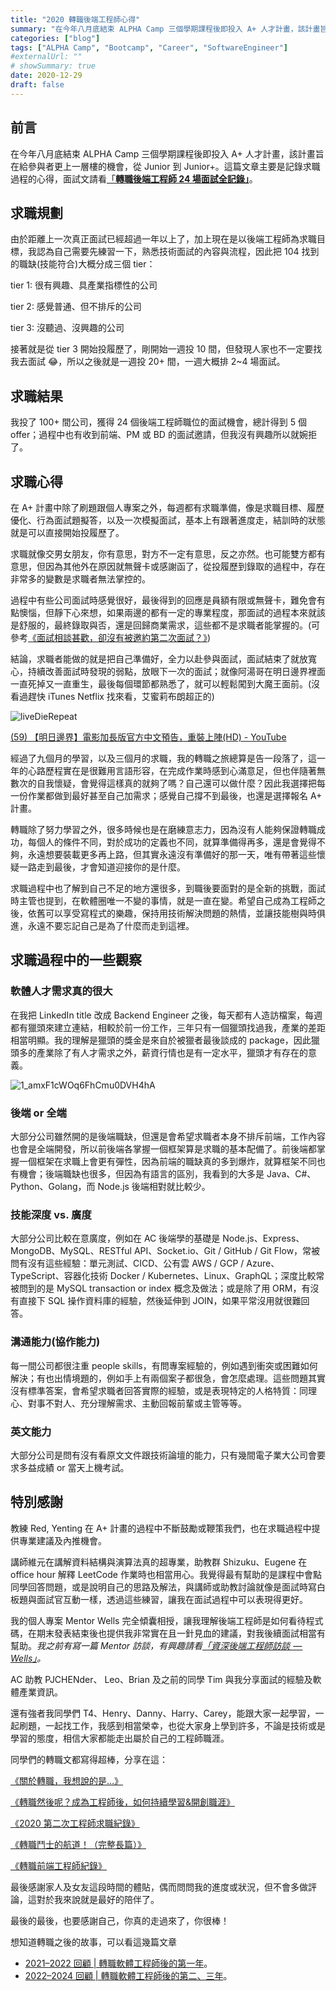 ```yaml
---
title: "2020 轉職後端工程師心得"
summary: "在今年八月底結束 ALPHA Camp 三個學期課程後即投入 A+ 人才計畫，該計畫旨在給參與者更上一層樓的機會，從 Junior 到 Junior+。這篇文章主要是記錄求職過程的心得，面試文請看「轉職後端工程師 24 場面試全記錄」。"
categories: ["blog"]
tags: ["ALPHA Camp", "Bootcamp", "Career", "SoftwareEngineer"]
#externalUrl: ""
# showSummary: true
date: 2020-12-29
draft: false
---
```


## 前言

在今年八月底結束 ALPHA Camp 三個學期課程後即投入 A+ 人才計畫，該計畫旨在給參與者更上一層樓的機會，從 Junior 到 Junior+。這篇文章主要是記錄求職過程的心得，面試文請看[「**轉職後端工程師 24 場面試全記錄」**](/blog/2020-12-29-24rounds-backend-engineer-interviews)。

## 求職規劃

由於距離上一次真正面試已經超過一年以上了，加上現在是以後端工程師為求職目標，我認為自己需要先練習一下，熟悉技術面試的內容與流程，因此把 104 找到的職缺(技能符合)大概分成三個 tier：

tier 1: 很有興趣、具產業指標性的公司

tier 2: 感覺普通、但不排斥的公司

tier 3: 沒聽過、沒興趣的公司

接著就是從 tier 3 開始投履歷了，剛開始一週投 10 間，但發現人家也不一定要找我去面試 😂，所以之後就是一週投 20+ 間，一週大概排 2~4 場面試。

## 求職結果

我投了 100+ 間公司，獲得 24 個後端工程師職位的面試機會，總計得到 5 個 offer；過程中也有收到前端、PM 或 BD 的面試邀請，但我沒有興趣所以就婉拒了。

## 求職心得

在 A+ 計畫中除了刷題跟個人專案之外，每週都有求職準備，像是求職目標、履歷優化、行為面試題擬答，以及一次模擬面試，基本上有跟著進度走，結訓時的狀態就是可以直接開始投履歷了。

求職就像交男女朋友，你有意思，對方不一定有意思，反之亦然。也可能雙方都有意思，但因為其他外在原因就無聲卡或感謝函了，從投履歷到錄取的過程中，存在非常多的變數是求職者無法掌控的。

過程中有些公司面試時感覺很好，最後得到的回應是員額有限或無聲卡，難免會有點懊惱，但靜下心來想，如果兩邊的都有一定的專業程度，那面試的過程本來就該是舒服的，最終錄取與否，還是回歸商業需求，這些都不是求職者能掌握的。(可參考[《面試相談甚歡，卻沒有被邀約第二次面試？》](https://lynnihlin.com/2021/02/07/interview/?fbclid=IwAR10MSODXp64mOM6OufIyHFi3AaeeE2AxgT9S0Z4qSIlqrrmc7YRDL1rSWY))

結論，求職者能做的就是把自己準備好，全力以赴參與面試，面試結束了就放寬心，持續改善面試時發現的弱點，放眼下一次的面試；就像阿湯哥在明日邊界裡面一直死掉又一直重生，最後每個環節都熟悉了，就可以輕鬆闖到大魔王面前。(沒看過趕快 iTunes Netflix 找來看，艾蜜莉布朗超正的)

![liveDieRepeat](https://i.imgur.com/T81teBB.jpg)

[(59) 【明日邊界】電影加長版官方中文預告，重裝上陣(HD) - YouTube](https://www.youtube.com/watch?v=s4EH7HnK2hM)

經過了九個月的學習，以及三個月的求職，我的轉職之旅總算是告一段落了，這一年的心路歷程實在是很難用言語形容，在完成作業時感到心滿意足，但也伴隨著無數次的自我懷疑，會覺得這樣真的就夠了嗎？自己還可以做什麼？因此我選擇把每一份作業都做到最好甚至自己加需求；感覺自己撐不到最後，也還是選擇報名 A+ 計畫。

轉職除了努力學習之外，很多時候也是在磨練意志力，因為沒有人能夠保證轉職成功，每個人的條件不同，對於成功的定義也不同，就算準備得再多，還是會覺得不夠，永遠想要裝載更多再上路，但其實永遠沒有準備好的那一天，唯有帶著這些懷疑一路走到最後，才會知道迎接你的是什麼。

求職過程中也了解到自己不足的地方還很多，到職後要面對的是全新的挑戰，面試時主管也提到，在軟體圈唯一不變的事情，就是一直在變。希望自己成為工程師之後，依舊可以享受寫程式的樂趣，保持用技術解決問題的熱情，並讓技能樹與時俱進，永遠不要忘記自己是為了什麼而走到這裡。

## 求職過程中的一些觀察

### 軟體人才需求真的很大

在我把 LinkedIn title 改成 Backend Engineer 之後，每天都有人造訪檔案，每週都有獵頭來建立連結，相較於前一份工作，三年只有一個獵頭找過我，產業的差距相當明顯。我的理解是獵頭的獎金是來自於被獵者最後談成的 package，因此獵頭多的產業除了有人才需求之外，薪資行情也是有一定水平，獵頭才有存在的意義。

![1_amxF1cWOq6FhCmu0DVH4hA](https://i.imgur.com/C2CSd2z.jpg)

### 後端 or 全端

大部分公司雖然開的是後端職缺，但還是會希望求職者本身不排斥前端，工作內容也會是全端開發，所以前後端各掌握一個框架算是求職的基本配備了。前後端都掌握一個框架在求職上會更有彈性，因為前端的職缺真的多到爆炸，就算框架不同也有機會；後端職缺也很多，但因為有語言的區別，我看到的大多是 Java、C#、Python、Golang，而 Node.js 後端相對就比較少。

### 技能深度 vs. 廣度

大部分公司比較在意廣度，例如在 AC 後端學的基礎是 Node.js、Express、MongoDB、MySQL、RESTful API、Socket.io、Git / GitHub / Git Flow，常被問有沒有這些經驗：單元測試、CICD、公有雲 AWS / GCP / Azure、TypeScript、容器化技術 Docker / Kubernetes、Linux、GraphQL；深度比較常被問到的是 MySQL transaction or index 概念及做法；或是除了用 ORM，有沒有直接下 SQL 操作資料庫的經驗，然後延伸到 JOIN，如果平常沒用就很難回答。

### 溝通能力(協作能力)

每一間公司都很注重 people skills，有問專案經驗的，例如遇到衝突或困難如何解決；有也出情境題的，例如手上有兩個案子都很急，會怎麼處理。這些問題其實沒有標準答案，會希望求職者回答實際的經驗，或是表現特定的人格特質：同理心、對事不對人、充分理解需求、主動回報前輩或主管等等。

### 英文能力

大部分公司是問有沒有看原文文件跟技術論壇的能力，只有幾間電子業大公司會要求多益成績 or 當天上機考試。

## 特別感謝

教練 Red, Yenting 在 A+ 計畫的過程中不斷鼓勵或鞭策我們，也在求職過程中提供專業建議及內推機會。

講師維元在講解資料結構與演算法真的超專業，助教群 Shizuku、Eugene 在 office hour 解釋 LeetCode 作業時也相當用心。我覺得最有幫助的是課程中會點同學回答問題，或是說明自己的思路及解法，與講師或助教討論就像是面試時寫白板題與面試官互動一樣，透過這些練習，讓我在面試過程中可以表現得更好。

我的個人專案 Mentor Wells 完全傾囊相授，讓我理解後端工程師是如何看待程式碼，在期末發表結束後也提供我非常實在且一針見血的建議，對我後續面試相當有幫助。_我之前有寫一篇 Mentor 訪談，有興趣請看_[_「資深後端工程師訪談  — Wells」_](https://medium.com/你是自由的/資深後端工程師訪談-wells-f158dec20083)_。_

AC 助教 PJCHENder、 Leo、Brian 及之前的同學 Tim 與我分享面試的經驗及軟體產業資訊。

還有強者我同學們 T4、Henry、Danny、Harry、Carey，能跟大家一起學習，一起刷題，一起找工作，我感到相當榮幸，也從大家身上學到許多，不論是技術或是學習的態度，相信大家都能走出屬於自己的工程師職涯。

同學們的轉職文都寫得超棒，分享在這：

[《關於轉職，我想說的是…》](https://medium.com/tds-note/關於轉職-我想說的是-e6c688632d14)

[《轉職然後呢？成為工程師後，如何持續學習&開創職涯》](https://henry811010.medium.com/轉職然後呢-成為工程師後-如何持續學習-開創職涯-7af3322593b9)

[《2020 第二次工程師求職紀錄》](https://eruditeness.news.blog/2020/11/22/2020第二次工程師求職紀錄/)

[《轉職鬥士的航道！（完整長篇）》](https://harry811016.medium.com/轉職鬥士的航道-長篇-79cbe9cc963c)

[《轉職前端工程師紀錄》](https://chiafangsung.medium.com/轉職前端工程師紀錄-2125efda9ee0)

最後感謝家人及女友這段時間的體貼，偶而問問我的進度或狀況，但不會多做評論，這對於我來說就是最好的陪伴了。

最後的最後，也要感謝自己，你真的走過來了，你很棒！

想知道轉職之後的故事，可以看這幾篇文章
- [2021–2022 回顧 | 轉職軟體工程師後的第一年](/posts/2022-02-25-year-reflection)。
- [2022–2024 回顧 | 轉職軟體工程師後的第二、三年](/posts/2024-05-05-year-reflection)。
